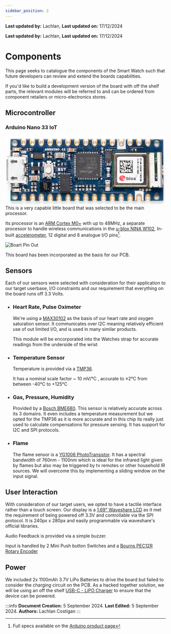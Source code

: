 ```yaml
---
sidebar_position: 2
---
```


**Last updated by:** Lachlan, **Last updated on:** 17/12/2024


**Last updated by:** Lachlan, **Last updated on:** 17/12/2024

# Components

This page seeks to catalogue the components of the Smart Watch such that future developers can review and extend the boards capabilities. 

If you'd like to build a development version of the board with off the shelf parts, the relevant modules will be referred to and can be ordered from component retailers or micro-electronics stores. 

## Microcontroller

### Arduino Nano 33 IoT
![Arduino Nano 33 IoT Development Board](img/ArduinoNano33IoT.png) \
This is a very capable little board that was selected to be the main processor. 

Its processor is an [ARM Cortex M0+](https://content.arduino.cc/assets/mkr-microchip_samd21_family_full_datasheet-ds40001882d.pdf) with up to 48MHz, a separate processor to handle wireless communications in the [u-blox NINA W102](https://content.arduino.cc/assets/Arduino_NINA-W10_DataSheet_%28UBX-17065507%29.pdf), In-built [accelerometer](https://content.arduino.cc/assets/st_imu_lsm6ds3_datasheet.pdf), 12 digital and 8 analogue I/O pins[^1].

![Boart Pin Out](https://content.arduino.cc/assets/Pinout-NANO33IoT_latest.png)

This board has been incorporated as the basis for our PCB.

## Sensors
Each of our sensors were selected with consideration for their application to our target userbase, I/O constraints and our requirement that everything on the board runs off 3.3 Volts. 

- ### Heart Rate, Pulse Oximeter
    We're using a [MAX30102](https://www.analog.com/media/en/technical-documentation/data-sheets/MAX30102.pdf) as the basis of our heart rate and oxygen saturation sensor. It communicates over I2C meaning relatively efficient use of out limited I/O, and is used in many similar products. 

    This module will be encorporated into the Watches strap for accurate readings from the underside of the wrist

- ### Temperature Sensor
    Temperature is provided via a [TMP36](https://www.analog.com/media/en/technical-documentation/data-sheets/tmp35_36_37.pdf).

    It has a nominal scale factor ~ 10 mV/°C , accurate to ±2°C from between -40°C to +125°C

- ### Gas, Pressure, Humidity
    Provided by a [Bosch BME680](https://www.bosch-sensortec.com/media/boschsensortec/downloads/datasheets/bst-bme680-ds001.pdf). This sensor is relatively accurate across its 3 domains. It even includes a temperature measurement but we opted for the TMP36 as it is more accurate and in this chip its really just used to calculate compensations for pressure sensing.  It has support for I2C and SPI protocols.

- ### Flame
    The flame sensor is a [YG1006 PhotoTransistor](https://win.adrirobot.it/datasheet/optoelettronica/pdf/YG1006_Phototransistor.pdf). It has a spectral bandwidth of 760nm - 1100nm which is ideal for the infrared light given by flames but also may be triggered by tv remotes or other household IR sources. 
    We will overcome this by implementing a sliding window on the input signal.


## User Interaction
With consideration of our target users, we opted to have a tactile interface rather than a touch screen.
Our display is a [1.69" Waveshare LCD](http://www.waveshare.com/wiki/1.69inch_LCD_Module) as it met the requirement of being powered off 3.3V and controllable via the SPI protocol. It is 240px x 280px and easily programmable via waveshare's official libraries.

Audio Feedback is provided via a simple buzzer. 

Input is handled by 2 Mini Push button Switches and a [Bourns PEC12R Rotary Encoder](https://www.bourns.com/docs/Product-Datasheets/PEC12R.pdf)

## Power
We included 2x 1100mAh 3.7V LiPo Batteries to drive the board but failed to consider the charging circuit on the PCB. 
As a hacked together solution, we will be using an off the shelf [USB-C - LiPO Charger](https://core-electronics.com.au/makerverse-usb-c-lipo-charger.html) to ensure that the device can be powered.



[^1]: Full specs available on the [Arduino product page](https://store.arduino.cc/products/arduino-nano-33-iot)

:::info
**Document Creation:** 5 September 2024. **Last Edited:** 5 September 2024. **Authors:** Lachlan Costigan
:::
